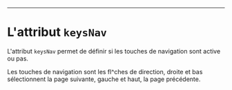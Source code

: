 ---
# L'attribut `keysNav`

L'attribut `keysNav` permet de définir si les touches de navigation sont active ou pas.

Les touches de navigation sont les fl^ches de direction, droite et bas sélectionnent la page suivante, gauche et haut, la page précédente. 
